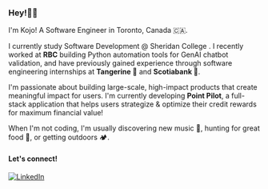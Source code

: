 ### Hey!👋🏿

I'm Kojo! A Software Engineer in Toronto, Canada 🇨🇦.

I currently study Software Development @ Sheridan College . I recently worked at <b>RBC</b> building Python automation tools for GenAI chatbot validation, and have previously gained experience through software engineering internships at <b>Tangerine 🍊</b> and <b>Scotiabank 🏦</b>.

I'm passionate about building large-scale, high-impact products that create meaningful impact for users. I'm currently developing <b>Point Pilot</b>, a full-stack application that helps users strategize & optimize their credit rewards for maximum financial value!

When I'm not coding, I'm usually discovering new music 🎵, hunting for great food 🌮, or getting outdoors 🏕️.

#### Let's connect!
[<img alt="LinkedIn" src="https://img.shields.io/badge/LinkedIn-%230E76A8.svg?&style=for-the-badge&logo=LinkedIn&logoColor=white" />](https://www.linkedin.com/in/kojo-ampofo/)
